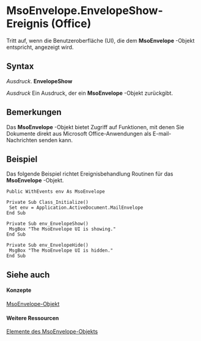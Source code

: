 
# MsoEnvelope.EnvelopeShow-Ereignis (Office)

Tritt auf, wenn die Benutzeroberfläche (UI), die dem  **MsoEnvelope** -Objekt entspricht, angezeigt wird.


## Syntax

 _Ausdruck_. **EnvelopeShow**

 _Ausdruck_ Ein Ausdruck, der ein **MsoEnvelope** -Objekt zurückgibt.


## Bemerkungen

Das  **MsoEnvelope** -Objekt bietet Zugriff auf Funktionen, mit denen Sie Dokumente direkt aus Microsoft Office-Anwendungen als E-mail-Nachrichten senden kann.


## Beispiel

Das folgende Beispiel richtet Ereignisbehandlung Routinen für das  **MsoEnvelope** -Objekt.


```
Public WithEvents env As MsoEnvelope 
 
Private Sub Class_Initialize() 
 Set env = Application.ActiveDocument.MailEnvelope 
End Sub 
 
Private Sub env_EnvelopeShow() 
 MsgBox "The MsoEnvelope UI is showing." 
End Sub 
 
Private Sub env_EnvelopeHide() 
 MsgBox "The MsoEnvelope UI is hidden." 
End Sub 

```


## Siehe auch


#### Konzepte


[MsoEnvelope-Objekt](64cfde6b-cd71-1d7b-0e8f-1181d88d9457.md)
#### Weitere Ressourcen


[Elemente des MsoEnvelope-Objekts](http://msdn.microsoft.com/library/49205dd9-e396-2c17-3b7c-f127d4de9607%28Office.15%29.aspx)